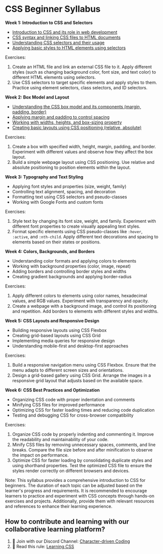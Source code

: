 # CSS Beginner Syllabus

**Week 1: Introduction to CSS and Selectors**
- [Introduction to CSS and its role in web development](./materials/week-01/01-introduction-to-css-and-its-role-in-web-development.md)
- [CSS syntax and linking CSS files to HTML documents](./materials/week-01/02-css-syntax-and-linking-css-files-to-html-documents.md)
- [Understanding CSS selectors and their usage](./materials/week-01/03-understanding-css-selectors-and-their-usage.md)
- [Applying basic styles to HTML elements using selectors](./materials/week-01/04-applying-basic-styles-to-html-elements-using-selectors.md)

Exercises:
1. Create an HTML file and link an external CSS file to it. Apply different styles (such as changing background color, font size, and text color) to different HTML elements using selectors.
2. Use CSS selectors to target specific elements and apply styles to them. Practice using element selectors, class selectors, and ID selectors.

**Week 2: Box Model and Layout**
- [Understanding the CSS box model and its components (margin, padding, border)](./materials/week-02/01-understanding-the-css-box-model-and-its-components-margin-padding-border.md)
- [Applying margin and padding to control spacing](./materials/week-02/02-applying-margin-and-padding-to-control-spacing.md)
- [Working with widths, heights, and box-sizing property](./materials/week-02/03-working-with-widths-heights-and-box-sizing-property.md)
- [Creating basic layouts using CSS positioning (relative, absolute)](./materials/week-02/04-creating-basic-layouts-using-css-positioning-relative-absolute.md)

Exercises:
1. Create a box with specified width, height, margin, padding, and border. Experiment with different values and observe how they affect the box layout.
2. Build a simple webpage layout using CSS positioning. Use relative and absolute positioning to position elements within the layout.

**Week 3: Typography and Text Styling**
- Applying font styles and properties (size, weight, family)
- Controlling text alignment, spacing, and decoration
- Formatting text using CSS selectors and pseudo-classes
- Working with Google Fonts and custom fonts

Exercises:
1. Style text by changing its font size, weight, and family. Experiment with different font properties to create visually appealing text styles.
2. Format specific elements using CSS pseudo-classes like `:hover`, `:active`, and `:nth-child`. Apply different text decorations and spacing to elements based on their states or positions.

**Week 4: Colors, Backgrounds, and Borders**
- Understanding color formats and applying colors to elements
- Working with background properties (color, image, repeat)
- Adding borders and controlling border styles and widths
- Creating gradient backgrounds and applying border-radius

Exercises:
1. Apply different colors to elements using color names, hexadecimal values, and RGB values. Experiment with transparency and opacity.
2. Create a webpage with a background image, and control its positioning and repetition. Add borders to elements with different styles and widths.

**Week 5: CSS Layouts and Responsive Design**
- Building responsive layouts using CSS Flexbox
- Creating grid-based layouts using CSS Grid
- Implementing media queries for responsive design
- Understanding mobile-first and desktop-first approaches

Exercises:
1. Build a responsive navigation menu using CSS Flexbox. Ensure that the menu adapts to different screen sizes and orientations.
2. Design a grid-based gallery using CSS Grid. Arrange the images in a responsive grid layout that adjusts based on the available space.

**Week 6: CSS Best Practices and Optimization**
- Organizing CSS code with proper indentation and comments
- Minifying CSS files for improved performance
- Optimizing CSS for faster loading times and reducing code duplication
- Testing and debugging CSS for cross-browser compatibility

Exercises:
1. Organize CSS code by properly indenting and commenting it. Improve the readability and maintainability of your code.
2. Minify CSS files by removing unnecessary spaces, comments, and line breaks. Compare the file size before and after minification to observe the impact on performance.
3. Optimize CSS for faster loading by consolidating duplicate styles and using shorthand properties. Test the optimized CSS file to ensure the styles render correctly on different browsers and devices.

Note: This syllabus provides a comprehensive introduction to CSS for beginners. The duration of each topic can be adjusted based on the learner's progress and requirements. It is recommended to encourage learners to practice and experiment with CSS concepts through hands-on exercises and projects. Additionally, provide them with relevant resources and references to enhance their learning experience.

## How to contribute and learning with our collaborative learning platform?

1. 🤝 Join with our Discord Channel: [Character-driven Coding](https://dsc.gg/character-driven-coding)
2. 👀 Read this rule: [Learning CSS](CONTRIBUTING.md)
